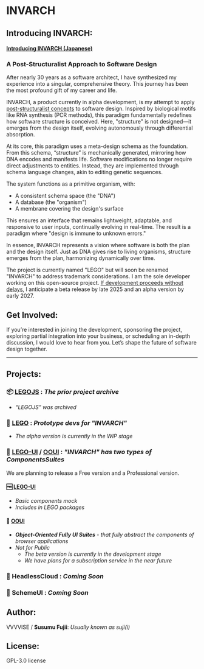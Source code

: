 # INVARCH

## Introducing INVARCH:

#### [Introducing INVARCH (Japanese)](https://github.com/VVVVISE/invarch/blob/main/README_ja.md)

### A Post-Structuralist Approach to Software Design

After nearly 30 years as a software architect, I have synthesized my experience into a singular, comprehensive theory. This journey has been the most profound gift of my career and life.

INVARCH, a product currently in alpha development, is my attempt to apply [post-structuralist concepts](Documents/ApplicationOfPoststructuralismToDesignTheoryThroughOriginalResearch.md) to software design. Inspired by biological motifs like RNA synthesis (PCR methods), this paradigm fundamentally redefines how software structure is conceived. Here, "structure" is not designed—it emerges from the design itself, evolving autonomously through differential absorption.

At its core, this paradigm uses a meta-design schema as the foundation. From this schema, “structure” is mechanically generated, mirroring how DNA encodes and manifests life. Software modifications no longer require direct adjustments to entities. Instead, they are implemented through schema language changes, akin to editing genetic sequences.

The system functions as a primitive organism, with:

- A consistent schema space (the "DNA")
- A database (the "organism")
- A membrane covering the design's surface

This ensures an interface that remains lightweight, adaptable, and responsive to user inputs, continually evolving in real-time. The result is a paradigm where "design is immune to unknown errors."

In essence, INVARCH represents a vision where software is both the plan and the design itself. Just as DNA gives rise to living organisms, structure emerges from the plan, harmonizing dynamically over time.

The project is currently named "LEGO" but will soon be renamed "INVARCH" to address trademark considerations. I am the sole developer working on this open-source project. [If development proceeds without delays](https://github.com/VVVVISE/lego/milestones?direction=asc&sort=due_date&state=open), I anticipate a beta release by late 2025 and an alpha version by early 2027.

## Get Involved:

If you’re interested in joining the development, sponsoring the project, exploring partial integration into your business, or scheduling an in-depth discussion, I would love to hear from you. Let’s shape the future of software design together.

---

## Projects:

### 📦 [LEGOJS](https://github.com/VVVVISE/legojs) : _The prior project archive_

- _“LEGOJS” was archived_

### 🚀 [LEGO](https://github.com/VVVVISE/lego) : _Prototype devs for "INVARCH"_

- _The alpha version is currently in the WIP stage_

### 🚀 [LEGO-UI](https://github.com/VVVVISE/lego/tree/main/packages/ui) / [OOUI](https://github.com/VVVVISE/OOUI) : _"INVARCH" has two types of _ComponentsSuites__

We are planning to release a Free version and a Professional version.

#### 🆓 [LEGO-UI](https://github.com/VVVVISE/lego/tree/main/packages/ui)
  - _Basic components mock_
  - _Includes in LEGO packages_
#### 🔐 **[OOUI](https://github.com/VVVVISE/OOUI)**
  - _**Object-Oriented Fully UI Suites** - that fully abstract the components of browser applications_
  - _Not for Public_
    - _The beta version is currently in the development stage_
    - _We have plans for a subscription service in the near future_

### 📅 HeadlessCloud : _Coming Soon_

### 📅 SchemeUI : _Coming Soon_

## Author:

VVVVISE / **Susumu Fujii**: _Usually known as suji(i)_

## License:

GPL-3.0 license

